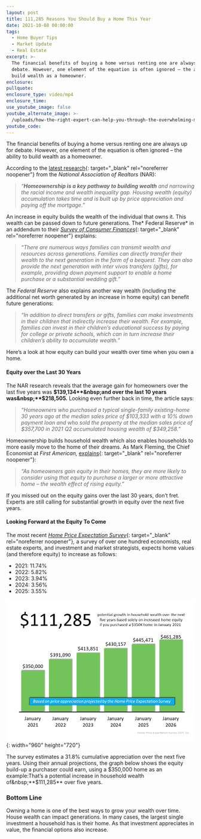 ```yaml
---
layout: post
title: 111,285 Reasons You Should Buy a Home This Year
date: 2021-10-08 00:00:00
tags:
  - Home Buyer Tips
  - Market Update
  - Real Estate
excerpt: >-
  The financial benefits of buying a home versus renting one are always up for
  debate. However, one element of the equation is often ignored – the ability to
  build wealth as a homeowner.
enclosure:
pullquote:
enclosure_type: video/mp4
enclosure_time:
use_youtube_image: false
youtube_alternate_image: >-
  /uploads/how-the-right-expert-can-help-you-through-the-overwhelming-market-24.png
youtube_code:
---
```

The financial benefits of buying a home versus renting one are always up for debate. However, one element of the equation is often ignored – the ability to build wealth as a homeowner.

According to the&nbsp;[latest research](https://www.nar.realtor/blogs/economists-outlook/metro-area-wealth-gains-as-of-2021-q2-typical-gain-of-349000-over-30-years){: target="_blank" rel="noreferrer noopener"}&nbsp;from the&nbsp;*National Association of Realtors*&nbsp;(NAR):

> *“**Homeownership is a key pathway to building wealth**&nbsp;and narrowing the racial income and wealth inequality gap. Housing wealth (equity) accumulation takes time and is built up by price appreciation and paying off the mortgage.”*

An increase in equity builds the wealth of the individual that owns it. This wealth can be passed down to future generations. The*&nbsp;Federal Reserve*&nbsp;in an addendum to their&nbsp;[*Survey of Consumer Finances*](https://www.federalreserve.gov/publications/files/scf20.pdf){: target="_blank" rel="noreferrer noopener"}&nbsp;explains:

> *“There are numerous ways families can transmit wealth and resources across generations. Families can directly transfer their wealth to the next generation in the form of a bequest. They can also provide the next generation with inter vivos transfers (gifts), for example, providing down payment support to enable a home purchase or a substantial wedding gift.”*

The&nbsp;*Federal Reserve*&nbsp;also explains another way wealth (including the additional net worth generated by an increase in home equity) can benefit future generations:

> *“In addition to direct transfers or gifts, families can make investments in their children that indirectly increase their wealth. For example, families can invest in their children’s educational success by paying for college or private schools, which can in turn increase their children’s ability to accumulate wealth.”*

Here’s a look at how equity can build your wealth over time when you own a home.

#### **Equity over the Last 30 Years**

The NAR research reveals that the average gain for homeowners over the last five years was&nbsp;**$139,134**&nbsp;and over the last 10 years was&nbsp;**$218,505.**&nbsp;Looking even further back in time, the article says:

> *“Homeowners who purchased a typical single-family existing-home 30 years ago at the median sales price of $103,333 with a 10% down payment loan and who sold the property at the median sales price of $357,700 in 2021 Q2 accumulated housing wealth of $349,258.”*

Homeownership builds household wealth which also enables households to more easily move to the home of their dreams. As Mark Fleming, the Chief Economist at&nbsp;*First American,*&nbsp;[explains](https://blog.firstam.com/economics/housing-market-potential-reaches-highest-level-since-2007){: target="_blank" rel="noreferrer noopener"}\:

> *“As homeowners gain equity in their homes, they are more likely to consider using that equity to purchase a larger or more attractive home – the wealth effect of rising equity.”*

If you missed out on the equity gains over the last 30 years, don’t fret. Experts are still calling for substantial growth in equity over the next five years.

#### **Looking Forward at the Equity To Come**

The most recent&nbsp;[*Home Price Expectation Survey*](https://pulsenomics.com/surveys/#home-price-expectations){: target="_blank" rel="noreferrer noopener"}*,*&nbsp;a survey of over one hundred economists, real estate experts, and investment and market strategists, expects home values (and therefore equity) to increase as follows:

* 2021: 11.74%
* 2022: 5.82%
* 2023: 3.94%
* 2024: 3.56%
* 2025: 3.55%

![](/uploads/20210930-mem-eng.png){: width="960" height="720"}

The survey estimates a 31.8% cumulative appreciation over the next five years. Using their annual projections, the graph below shows the equity build-up a purchaser could earn, using a $350,000 home as an example:That’s a potential increase in household wealth of&nbsp;**$111,285**&nbsp;over five years.

### **Bottom Line**

Owning a home is one of the best ways to grow your wealth over time. House wealth can impact generations. In many cases, the largest single investment a household has is their home. As that investment appreciates in value, the financial options also increase.
